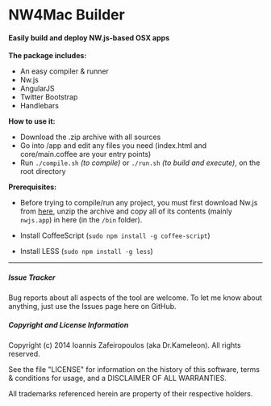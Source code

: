 # NW4Mac Builder

#### Easily build and deploy NW.js-based OSX apps

**The package includes:**

- An easy compiler & runner
- Nw.js
- AngularJS
- Twitter Bootstrap
- Handlebars


**How to use it:**

- Download the .zip archive with all sources
- Go into /app and edit any files you need (index.html and core/main.coffee are your entry points)
- Run `./compile.sh` *(to compile)* or `./run.sh` *(to build and execute)*, on the root directory

**Prerequisites:**

- Before trying to compile/run any project, you must first download Nw.js from [here](http://dl.nwjs.io/v0.12.2/nwjs-v0.12.2-osx-x64.zip), unzip the archive and copy all of its contents (mainly `nwjs.app`) in here (in the `/bin` folder).

- Install CoffeeScript (`sudo npm install -g coffee-script`)

- Install LESS (`sudo npm install -g less`)

-----

##### Issue Tracker

Bug reports about all aspects of the tool are welcome. To let me know about anything, just use the Issues page here on GitHub.

##### Copyright and License Information

Copyright (c) 2014 Ioannis Zafeiropoulos (aka Dr.Kameleon). 
All rights reserved. 

See the file "LICENSE" for information on the history of this software, terms &
conditions for usage, and a DISCLAIMER OF ALL WARRANTIES.

All trademarks referenced herein are property of their respective holders.

